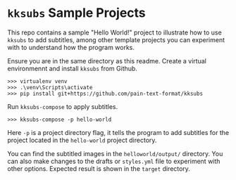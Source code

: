 # `kksubs` Sample Projects

This repo contains a sample "Hello World!" project to illustrate how to use `kksubs` to add subtitles, among other template projects you can experiment with to understand how the program works.

Ensure you are in the same directory as this readme. Create a virtual environmennt and install `kksubs` from Github.
```
>>> virtualenv venv
>>> .\venv\Scripts\activate
>>> pip install git+https://github.com/pain-text-format/kksubs
```
Run `kksubs-compose` to apply subtitles.
```
>>> kksubs-compose -p hello-world
```
Here `-p` is a project directory flag, it tells the program to add subtitles for the project located in the `hello-world` project directory.

You can find the subtitled images in the `helloworld/output/` directory. You can also make changes to the drafts or `styles.yml` file to experiment with other options. Expected result is shown in the `target` directory.